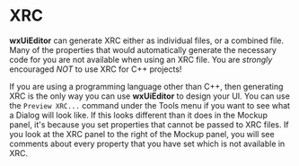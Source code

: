 # XRC

**wxUiEditor** can generate XRC either as individual files, or a combined file. Many of the properties that would automatically generate the necessary code for you are not available when using an XRC file. You are _strongly_ encouraged _NOT_ to use XRC for C++ projects!

If you are using a programming language other than C++, then generating XRC is the only way you can use **wxUiEditor** to design your UI. You can use the `Preview XRC...` command under the Tools menu if you want to see what a Dialog will look like. If this looks different than it does in the Mockup panel, it's because you set properties that cannot be passed to XRC files. If you look at the XRC panel to the right of the Mockup panel, you will see comments about every property that you have set which is not available in XRC.
